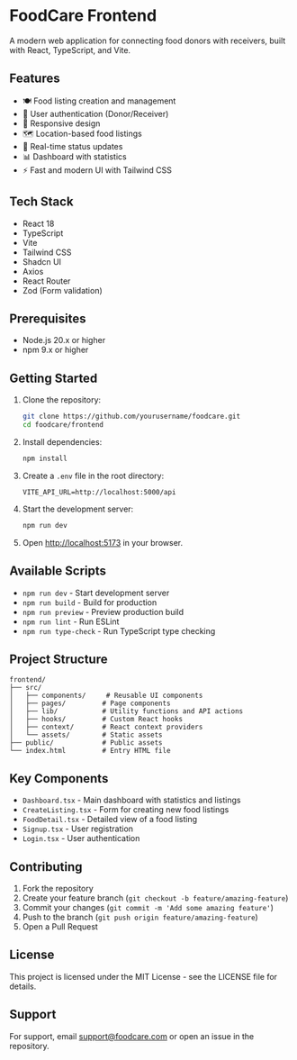 # FoodCare Frontend

A modern web application for connecting food donors with receivers, built with React, TypeScript, and Vite.

## Features

- 🍽️ Food listing creation and management
- 👥 User authentication (Donor/Receiver)
- 📱 Responsive design
- 🗺️ Location-based food listings
- 🔄 Real-time status updates
- 📊 Dashboard with statistics
- ⚡ Fast and modern UI with Tailwind CSS

## Tech Stack

- React 18
- TypeScript
- Vite
- Tailwind CSS
- Shadcn UI
- Axios
- React Router
- Zod (Form validation)

## Prerequisites

- Node.js 20.x or higher
- npm 9.x or higher

## Getting Started

1. Clone the repository:
   ```bash
   git clone https://github.com/yourusername/foodcare.git
   cd foodcare/frontend
   ```

2. Install dependencies:
   ```bash
   npm install
   ```

3. Create a `.env` file in the root directory:
   ```env
   VITE_API_URL=http://localhost:5000/api
   ```

4. Start the development server:
   ```bash
   npm run dev
   ```

5. Open [http://localhost:5173](http://localhost:5173) in your browser.

## Available Scripts

- `npm run dev` - Start development server
- `npm run build` - Build for production
- `npm run preview` - Preview production build
- `npm run lint` - Run ESLint
- `npm run type-check` - Run TypeScript type checking

## Project Structure

```
frontend/
├── src/
│   ├── components/     # Reusable UI components
│   ├── pages/         # Page components
│   ├── lib/           # Utility functions and API actions
│   ├── hooks/         # Custom React hooks
│   ├── context/       # React context providers
│   └── assets/        # Static assets
├── public/            # Public assets
└── index.html         # Entry HTML file
```

## Key Components

- `Dashboard.tsx` - Main dashboard with statistics and listings
- `CreateListing.tsx` - Form for creating new food listings
- `FoodDetail.tsx` - Detailed view of a food listing
- `Signup.tsx` - User registration
- `Login.tsx` - User authentication

## Contributing

1. Fork the repository
2. Create your feature branch (`git checkout -b feature/amazing-feature`)
3. Commit your changes (`git commit -m 'Add some amazing feature'`)
4. Push to the branch (`git push origin feature/amazing-feature`)
5. Open a Pull Request

## License

This project is licensed under the MIT License - see the LICENSE file for details.

## Support

For support, email support@foodcare.com or open an issue in the repository.
